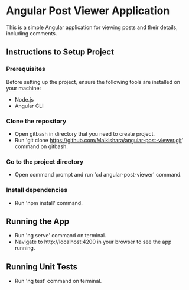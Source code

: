 # Angular Post Viewer Application

This is a simple Angular application for viewing posts and their details, including comments.

## Instructions to Setup Project

### Prerequisites

Before setting up the project, ensure the following tools are installed on your machine:

- Node.js
- Angular CLI

### Clone the repository

- Open gitbash in directory that you need to create project.
- Run 'git clone https://github.com/Malkishara/angular-post-viewer.git' command on gitbash.

### Go to the project directory

- Open command prompt and run 'cd angular-post-viewer' command.

### Install dependencies

- Run 'npm install' command.

## Running the App

- Run 'ng serve' command on terminal.
- Navigate to http://localhost:4200 in your browser to see the app running.


## Running Unit Tests

- Run 'ng test' command on terminal.
